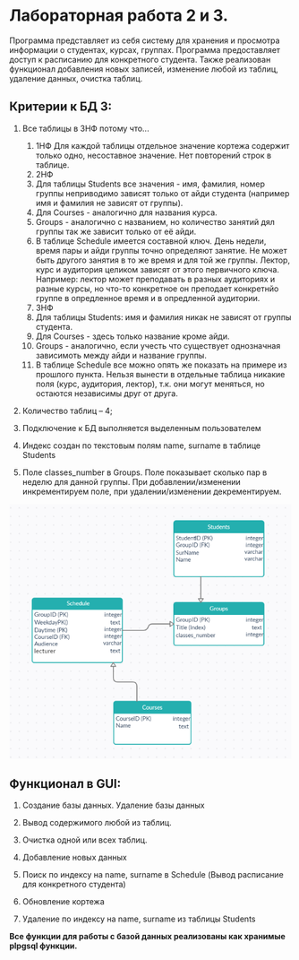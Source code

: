 # Лабораторная работа 2 и 3. 
Программа представляет из себя систему для хранения и просмотра информации о студентах, курсах, группах. Программа предоставляет доступ к расписанию для конкретного студента. Также реализован функционал добавления новых записей, изменение любой из таблиц, удаление данных, очистка таблиц.
## Критерии к БД 3:
1. Все таблицы в 3НФ потому что...
    1) 1НФ Для каждой таблицы отдельное значение кортежа содержит только одно, несоставное значение. Нет повторений строк в таблице.
    2) 2НФ
      1) Для таблицы Students все значения - имя, фамилия, номер группы неприводимо зависят только от айди студента (например имя и фамилия не зависят от группы).
      2) Для Courses - аналогично для названия курса.
      3) Groups - аналогично с названием, но количество занятий дял группы так же зависит только от её айди.
      4) В таблице Schedule имеется составной ключ. День недели, время пары и айди группы точно определяют занятие. Не может быть другого занятия в то же время и для той же               группы. Лектор, курс и аудитория целиком зависят от этого первичного ключа. Например: лектор может преподавать в разных аудиториях и разные курсы, но что-то конкретное           он преподает конкретнйо группе в опредленное время и в опредленной аудитории.
    3) 3НФ
      1) Для таблицы Students: имя и фамилия никак не зависят от группы студента.
      2) Для Courses - здесь только название кроме айди.
      3) Groups - аналогично, если учесть что существует однозначная зависимоть между айди и название группы.
      4) В таблице Schedule все можно опять же показать на примере из прошлого пункта. Нельзя вынести в отдельные таблица никакие поля (курс, аудитория, лектор), т.к. они могут           меняться, но остаются независимы друг от друга.

2. Количество таблиц – 4;

3. Подключение к БД выполняется выделенным пользователем

4. Индекс создан по текстовым полям name, surname в таблице Students

5. Поле classes_number в Groups. Поле показывает сколько пар в неделю для данной группы. При добавлении/изменении инкрементируем поле, при удалении/изменении декрементируем.

![pic1](vis/db2.PNG)

## Функционал в GUI:

1. Создание базы данных. Удаление базы данных

2. Вывод содержимого любой из таблиц.

3. Очистка одной или всех таблиц.

4. Добавление новых данных

5. Поиск по индексу на name, surname в  Schedule (Вывод расписание для конкретного студента)

6. Обновление кортежа

7. Удаление по индексу на name, surname из таблицы Students

**Все функции для работы с базой данных реализованы как хранимые plpgsql функции.**
